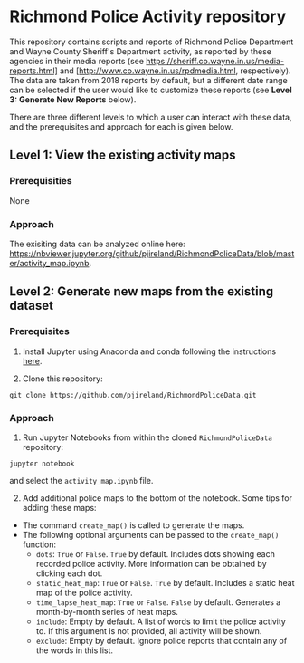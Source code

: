 # Richmond Police Activity repository

This repository contains scripts and reports of Richmond Police Department and Wayne
County Sheriff's Department activity, as reported by these agencies in their
media reports (see https://sheriff.co.wayne.in.us/media-reports.html]
and [http://www.co.wayne.in.us/rpdmedia.html, respectively).
The data are taken from 2018 reports by default, but 
a different date range can be selected if the user would like to customize
these reports (see **Level 3: Generate New Reports** below).

There are three different levels to which a user can interact with these data,
and the prerequisites and approach for each is given below.

## Level 1: View the existing activity maps

### Prerequisities

None

### Approach

The exisiting data can be analyzed online here:
https://nbviewer.jupyter.org/github/pjireland/RichmondPoliceData/blob/master/activity_map.ipynb.

## Level 2: Generate new maps from the existing dataset

### Prerequisites

1. Install Jupyter using Anaconda and conda following the instructions
[here](https://jupyter.readthedocs.io/en/latest/install.html#id3).

2. Clone this repository:

```
git clone https://github.com/pjireland/RichmondPoliceData.git
```

### Approach

1. Run Jupyter Notebooks from within the cloned `RichmondPoliceData` repository:

```
jupyter notebook
```

and select the `activity_map.ipynb` file.

2. Add additional police maps to the bottom of the notebook.  Some tips for adding these maps:

  * The command `create_map()` is called to generate the maps.
  * The following optional arguments can be passed to the `create_map()` function:
    * `dots`: `True` or `False`. `True` by default. Includes dots showing each recorded police activity.
        More information can be obtained by clicking each dot.
    * `static_heat_map`: `True` or `False`. `True` by default.  Includes a static heat map of the police 
        activity.
    * `time_lapse_heat_map`: `True` or `False`. `False` by default.  Generates a month-by-month series
        of heat maps.
    * `include`: Empty by default.  A list of words to limit the police activity to. If this argument is 
        not provided, all activity will be shown.
    * `exclude`: Empty by default. Ignore police reports that contain any of the words in this list.

